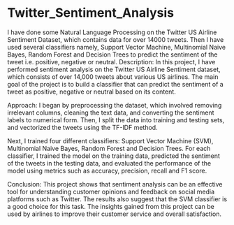 # Twitter_Sentiment_Analysis
I have done some Natural Language Processing on the Twitter US Airline Sentiment Dataset, which contains data for over 14000 tweets. Then I have used several classifiers namely, Support Vector Machine, Multinomial Naive Bayes, Random Forest and Decision Trees to predict the sentiment of the tweet i.e. positive, negative or neutral.
Description:
In this project, I have performed sentiment analysis on the Twitter US Airline Sentiment dataset, which consists of over 14,000 tweets about various US airlines. The main goal of the project is to build a classifier that can predict the sentiment of a tweet as positive, negative or neutral based on its content.

Approach:
I began by preprocessing the dataset, which involved removing irrelevant columns, cleaning the text data, and converting the sentiment labels to numerical form. Then, I split the data into training and testing sets, and vectorized the tweets using the TF-IDF method.

Next, I trained four different classifiers: Support Vector Machine (SVM), Multinomial Naive Bayes, Random Forest and Decision Trees. For each classifier, I trained the model on the training data, predicted the sentiment of the tweets in the testing data, and evaluated the performance of the model using metrics such as accuracy, precision, recall and F1 score.

Conclusion:
This project shows that sentiment analysis can be an effective tool for understanding customer opinions and feedback on social media platforms such as Twitter. The results also suggest that the SVM classifier is a good choice for this task. The insights gained from this project can be used by airlines to improve their customer service and overall satisfaction.
